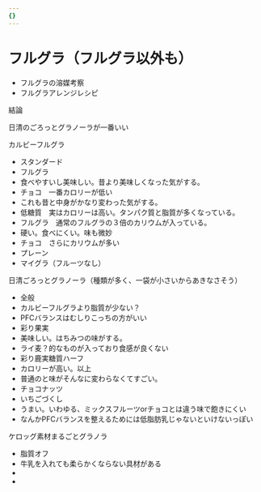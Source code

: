 ```yaml
---
{}
---
```

# フルグラ（フルグラ以外も）

- フルグラの溶媒考察
- フルグラアレンジレシピ

結論

日清のごろっとグラノーラが一番いい

カルビーフルグラ

- スタンダード  
- フルグラ　  
- 食べやすいし美味しい。昔より美味しくなった気がする。  
- チョコ　一番カロリーが低い  
- これも昔と中身がかなり変わった気がする。  
- 低糖質　実はカロリーは高い。タンパク質と脂質が多くなっている。  
- フルグラ　通常のフルグラの３倍のカリウムが入っている。  
- 硬い。食べにくい。味も微妙  
- チョコ　さらにカリウムが多い  
- プレーン  
- マイグラ（フルーツなし）  

日清ごろっとグラノーラ（種類が多く、一袋が小さいからあきなさそう）

- 全般  
- カルビーフルグラより脂質が少ない？  
- PFCバランスはむしりこっちの方がいい  
- 彩り果実  
- 美味しい。はちみつの味がする。  
- ライ麦？的なものが入っており食感が良くない  
- 彩り鹿実糖質ハーフ  
- カロリーが高い。以上  
- 普通のと味がそんなに変わらなくてすごい。  
- チョコナッツ  
- いちごづくし  
- うまい。いわゆる、ミックスフルーツorチョコとは違う味で飽きにくい  
- なんかPFCバランスを整えるためには低脂肪乳じゃないといけないっぽい  

ケロッグ素材まるごとグラノラ

- 脂質オフ  
- 牛乳を入れても柔らかくならない具材がある  
-  
-